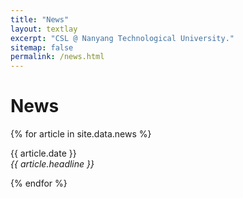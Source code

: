 ```yaml
---
title: "News"
layout: textlay
excerpt: "CSL @ Nanyang Technological University."
sitemap: false
permalink: /news.html
---
```


# News

{% for article in site.data.news %}
<p>{{ article.date }} <br>
<em>{{ article.headline }}</em></p>
{% endfor %}
